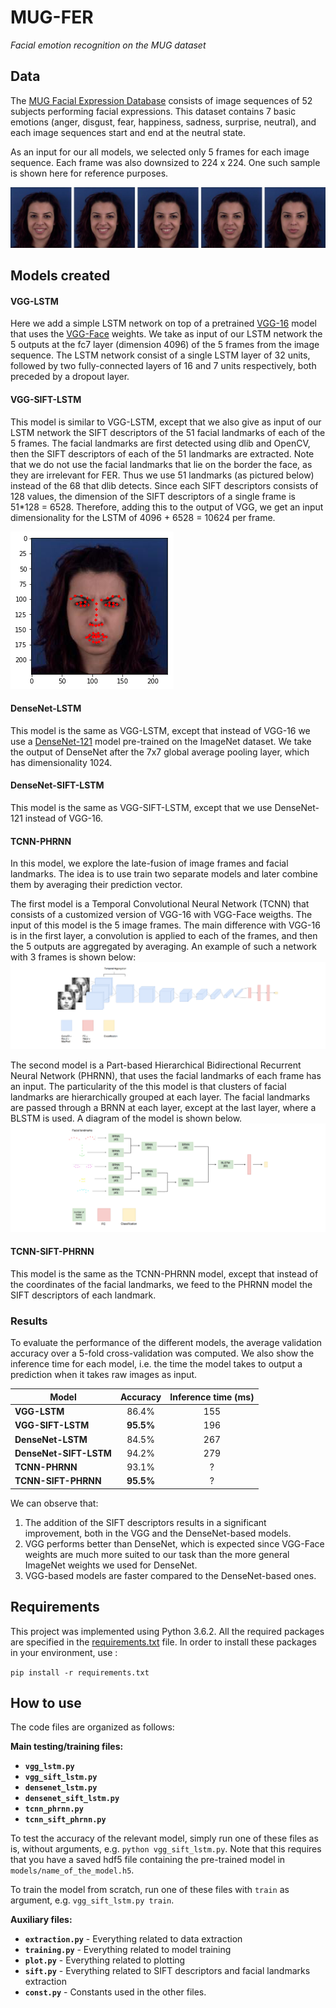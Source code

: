 # MUG-FER
*_Facial emotion recognition on the MUG dataset_*

## Data
The [MUG Facial Expression Database](https://mug.ee.auth.gr/fed/) consists of image sequences of 52 subjects performing facial expressions. This dataset contains 7 basic emotions (anger, disgust, fear, happiness, sadness, surprise, neutral), and each image sequences start and end at the neutral state.

As an input for our all models, we selected only 5 frames for each image sequence. Each frame was also downsized to 224 x 224. One such sample is shown here for reference purposes.

![MUG sample](img/mug_sample.jpg "MUG Sample")

## Models created
#### VGG-LSTM
Here we add a simple LSTM network on top of a pretrained [VGG-16](https://arxiv.org/abs/1409.1556) model that uses the [VGG-Face](http://www.robots.ox.ac.uk/~vgg/software/vgg_face/) weights. We take as input of our LSTM network the 5 outputs at the fc7 layer (dimension 4096) of the 5 frames from the image sequence. The LSTM network consist of a single LSTM layer of 32 units, followed by two fully-connected layers of 16 and 7 units respectively, both preceded by a dropout layer.

#### VGG-SIFT-LSTM
This model is similar to VGG-LSTM, except that we also give as input of our LSTM network the SIFT descriptors of the 51 facial landmarks of each of the 5 frames. The facial landmarks are first detected using dlib and OpenCV, then the SIFT descriptors of each of the 51 landmarks are extracted. Note that we do not use the facial landmarks that lie on the border the face, as they are irrelevant for FER. Thus we use 51 landmarks (as pictured below) instead of the 68 that dlib detects. Since each SIFT descriptors consists of 128 values, the dimension of the SIFT descriptors of a single frame is 51\*128 = 6528. Therefore, adding this to the output of VGG, we get an input dimensionality for the LSTM of 4096 + 6528 = 10624 per frame.

![Facial Landmarks](img/facial_landmarks.png "Facial Landmarks")

#### DenseNet-LSTM
This model is the same as VGG-LSTM, except that instead of VGG-16 we use a [DenseNet-121](https://arxiv.org/abs/1608.06993) model pre-trained on the ImageNet dataset. We take the output of DenseNet after the 7x7 global average pooling layer, which has dimensionality 1024.

#### DenseNet-SIFT-LSTM
This model is the same as VGG-SIFT-LSTM, except that we use DenseNet-121 instead of VGG-16.

#### TCNN-PHRNN
In this model, we explore the late-fusion of image frames and facial landmarks. The idea is to use train two separate models and later combine them by averaging their prediction vector.

The first model is a Temporal Convolutional Neural Network (TCNN) that consists of a customized version of VGG-16 with VGG-Face weigths. The input of this model is the 5 image frames. The main difference with VGG-16 is in the first layer, a convolution is applied to each of the frames, and then the 5 outputs are aggregated by averaging. An example of such a network with 3 frames is shown below:
![TCNN Network](img/tcnn.png "TCNN Network")

The second model is a Part-based Hierarchical Bidirectional Recurrent Neural Network (PHRNN), that uses the facial landmarks of each frame has an input. The particularity of the this model is that clusters of facial landmarks are hierarchically grouped at each layer. The facial landmarks are passed through a BRNN at each layer, except at the last layer, where a BLSTM is used. A diagram of the model is shown below.
![PHRNN Network](img/phrnn.png "TCNN Network")

#### TCNN-SIFT-PHRNN
This model is the same as the TCNN-PHRNN model, except that instead of the coordinates of the facial landmarks, we feed to the PHRNN model the SIFT descriptors of each landmark.

### Results
To evaluate the performance of the different models, the average validation accuracy over a 5-fold cross-validation was computed. We also show the inference time for each model, i.e. the time the model takes to output a prediction when it takes raw images as input.

| Model                  | Accuracy | Inference time (ms) |
|------------------------|:--------:|:-------------------:|
| **VGG-LSTM**           |   86.4%  |         155         |
| **VGG-SIFT-LSTM**      | **95.5%**|         196         |
| **DenseNet-LSTM**      |   84.5%  |         267         |
| **DenseNet-SIFT-LSTM** |   94.2%  |         279         |
| **TCNN-PHRNN**         |   93.1%  |          ?          |
| **TCNN-SIFT-PHRNN**    | **95.5%**|          ?          |

We can observe that:
1. The addition of the SIFT descriptors results in a significant improvement, both in the VGG and the DenseNet-based models.
2. VGG performs better than DenseNet, which is expected since VGG-Face weights are much more suited to our task than the more general ImageNet weights we used for DenseNet.
3. VGG-based models are faster compared to the DenseNet-based ones.

## Requirements
This project was implemented using Python 3.6.2. All the required packages are specified in the [requirements.txt](requirements.txt) file. In order to install these packages in your environment, use :

`pip install -r requirements.txt`

## How to use

The code files are organized as follows:

**Main testing/training files:**
- **`vgg_lstm.py`**
- **`vgg_sift_lstm.py`**
- **`densenet_lstm.py`**
- **`densenet_sift_lstm.py`**
- **`tcnn_phrnn.py`**
- **`tcnn_sift_phrnn.py`**

To test the accuracy of the relevant model, simply run one of these files as is, without arguments, e.g. `python vgg_sift_lstm.py`. Note that this requires that you have a saved hdf5 file containing the pre-trained model in `models/name_of_the_model.h5`.

To train the model from scratch, run one of these files with `train` as argument, e.g. `vgg_sift_lstm.py train`.

**Auxiliary files:**
- **`extraction.py`** - Everything related to data extraction
- **`training.py`** - Everything related to model training
- **`plot.py`** - Everything related to plotting
- **`sift.py`** - Everything related to SIFT descriptors and facial landmarks extraction
- **`const.py`** - Constants used in the other files.
